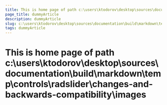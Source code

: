 ```yaml
---
title: This is home page of path c:\users\ktodorov\desktop\sources\documentation\build\markdown\temp\controls\radslider\changes-and-backwards-compatibility\images
page_title: dummyArticle
description: dummyArticle
slug: c:\users\ktodorov\desktop\sources\documentation\build\markdown\temp\controls\radslider\changes-and-backwards-compatibility\images
tags: dummyArticle
---
```

# This is home page of path c:\users\ktodorov\desktop\sources\documentation\build\markdown\temp\controls\radslider\changes-and-backwards-compatibility\images
